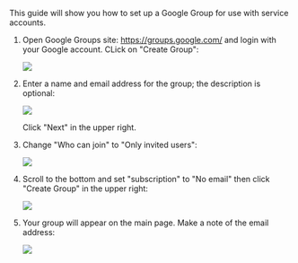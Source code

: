This guide will show you how to set up a Google Group for use with service accounts.

1. Open Google Groups site: https://groups.google.com/ and login with your Google account.  CLick on "Create Group":

    ![](https://i.ibb.co/dGgj7PP/01-groups.png)

2. Enter a name and email address for the group; the description is optional:

    ![](https://i.ibb.co/1zY05VY/02-add-group-01.png)

    Click "Next" in the upper right.

3. Change "Who can join" to "Only invited users":

    ![](https://i.ibb.co/R7V0V3Q/03-add-group-02.png)

4. Scroll to the bottom and set "subscription" to "No email" then click "Create Group" in the upper right:

    ![](https://i.ibb.co/VWVcbhF/03-add-group-03.png)

5. Your group will appear on the main page.  Make a note of the email address:

    ![](https://i.ibb.co/zScmJpf/04-group-list.png) 